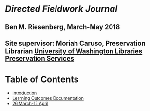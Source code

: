 # _Directed Fieldwork Journal_

## Ben M. Riesenberg, March-May 2018

## Site supervisor:  Moriah Caruso, Preservation Librarian  [University of Washington Libraries Preservation Services](http://www.lib.washington.edu/preservation)

# Table of Contents
* [Introduction](README.md)
* [Learning Outcomes Documentation](LearningOutcomesDocumentation.md)
* [26 March-15 April](26March_15April2018.md)
